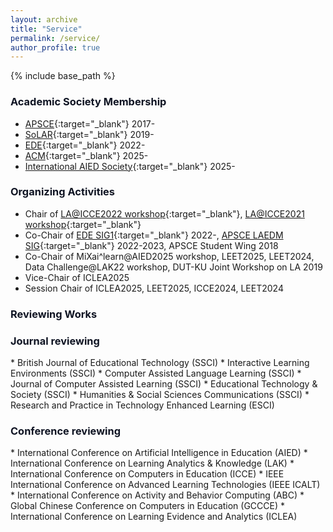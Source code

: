 ```yaml
---
layout: archive
title: "Service"
permalink: /service/
author_profile: true
---
```


{% include base_path %}


### <span style="color: #0f1423; ">Academic Society Membership</span>

* [APSCE](https://apsce.net/){:target="_blank"} 2017-
* [SoLAR](https://www.solaresearch.org/){:target="_blank"} 2019-
* [EDE](https://ederc.jp/english/){:target="_blank"} 2022-
* [ACM](https://www.acm.org/){:target="_blank"} 2025-
* [International AIED Society](https://iaied.org/){:target="_blank"} 2025-

### <span style="color: #0f1423; ">Organizing Activities</span>

* Chair of [LA@ICCE2022 workshop](https://sites.google.com/view/teel-workshop/icce/laicce2022){:target="_blank"}, [LA@ICCE2021 workshop](https://sites.google.com/view/teel-workshop/icce/laicce2021){:target="_blank"}
* Co-Chair of [EDE SIG1](https://ederc.jp/english/){:target="_blank"} 2022-, [APSCE LAEDM SIG](https://apsce.net/groups/sig-10-learning-analytics-and-educational-data-mining-laedm){:target="_blank"} 2022-2023, APSCE Student Wing 2018
* Co-Chair of MiXai^learn@AIED2025 workshop, LEET2025, LEET2024, Data Challenge@LAK22 workshop, DUT-KU Joint Workshop on LA 2019
* Vice-Chair of ICLEA2025
* Session Chair of ICLEA2025, LEET2025, ICCE2024, LEET2024

### <span style="color: #0f1423; ">Reviewing Works</span>

<h3 style="color: #0f1423">Journal reviewing</h3>
* British Journal of Educational Technology (SSCI)
* Interactive Learning Environments (SSCI)
* Computer Assisted Language Learning (SSCI)
* Journal of Computer Assisted Learning (SSCI)
* Educational Technology & Society (SSCI)
* Humanities & Social Sciences Communications (SSCI)
* Research and Practice in Technology Enhanced Learning (ESCI)

<h3 style="color: #0f1423">Conference reviewing</h3>
* International Conference on Artificial Intelligence in Education (AIED)
* International Conference on Learning Analytics & Knowledge (LAK)
* International Conference on Computers in Education (ICCE)
* IEEE International Conference on Advanced Learning Technologies (IEEE ICALT)
* International Conference on Activity and Behavior Computing (ABC)
* Global Chinese Conference on Computers in Education (GCCCE)
* International Conference on Learning Evidence and Analytics (ICLEA)


